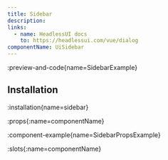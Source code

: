 ```yaml
---
title: Sidebar
description:
links:
  - name: HeadlessUI docs
    to: https://headlessui.com/vue/dialog
componentName: UiSidebar
---
```


:preview-and-code{name=SidebarExample}

## Installation

:installation{name=sidebar}

:props{:name=componentName}

:component-example{name=SidebarPropsExample}

:slots{:name=componentName}
